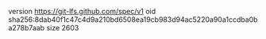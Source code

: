 version https://git-lfs.github.com/spec/v1
oid sha256:8dab40f1c47c4d9a210bd6508ea19cb983d94ac5220a90a1ccdba0ba278b7aab
size 2603
